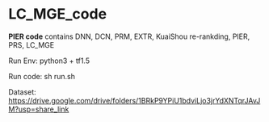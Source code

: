 # LC_MGE_code
**PIER code** contains DNN, DCN, PRM, EXTR, KuaiShou re-rankding, PIER, PRS, LC_MGE

Run Env: python3 + tf1.5

Run code: sh run.sh

Dataset: https://drive.google.com/drive/folders/1BRkP9YPiU1bdviLjo3jrYdXNTqrJAvJM?usp=share_link
